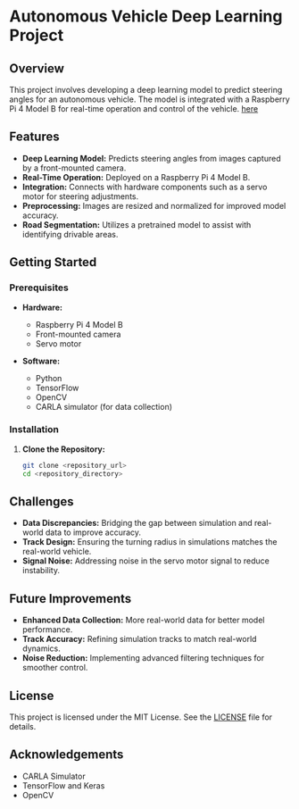 # Autonomous Vehicle Deep Learning Project

## Overview
This project involves developing a deep learning model to predict steering angles for an autonomous vehicle. The model is integrated with a Raspberry Pi 4 Model B for real-time operation and control of the vehicle.
   [here](https://drive.google.com/file/d/1HAA9iVvYc70xF-zYHqx6fOmBDxKFQHcL/view)

## Features
- **Deep Learning Model:** Predicts steering angles from images captured by a front-mounted camera.
- **Real-Time Operation:** Deployed on a Raspberry Pi 4 Model B.
- **Integration:** Connects with hardware components such as a servo motor for steering adjustments.
- **Preprocessing:** Images are resized and normalized for improved model accuracy.
- **Road Segmentation:** Utilizes a pretrained model to assist with identifying drivable areas.

## Getting Started

### Prerequisites
- **Hardware:**
  - Raspberry Pi 4 Model B
  - Front-mounted camera
  - Servo motor

- **Software:**
  - Python
  - TensorFlow
  - OpenCV
  - CARLA simulator (for data collection)

### Installation

1. **Clone the Repository:**
   ```bash
   git clone <repository_url>
   cd <repository_directory>
   ```

## Challenges
- **Data Discrepancies:** Bridging the gap between simulation and real-world data to improve accuracy.
- **Track Design:** Ensuring the turning radius in simulations matches the real-world vehicle.
- **Signal Noise:** Addressing noise in the servo motor signal to reduce instability.

## Future Improvements
- **Enhanced Data Collection:** More real-world data for better model performance.
- **Track Accuracy:** Refining simulation tracks to match real-world dynamics.
- **Noise Reduction:** Implementing advanced filtering techniques for smoother control.

## License
This project is licensed under the MIT License. See the [LICENSE](LICENSE) file for details.

## Acknowledgements
- CARLA Simulator
- TensorFlow and Keras
- OpenCV

